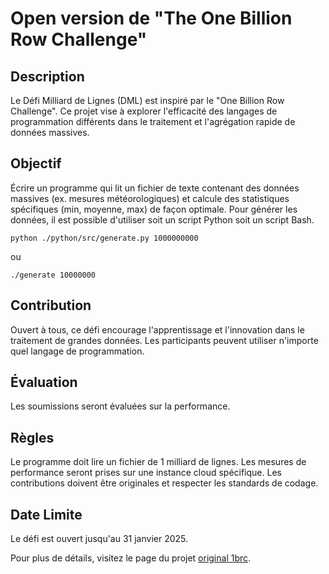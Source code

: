 # Open version de "The One Billion Row Challenge"

## Description
Le Défi Milliard de Lignes (DML) est inspiré par le "One Billion Row Challenge". 
Ce projet vise à explorer l'efficacité des langages de programmation différents dans le traitement et l'agrégation rapide de données massives.

## Objectif
Écrire un programme qui lit un fichier de texte contenant des données massives (ex. mesures météorologiques) et calcule des statistiques spécifiques (min, moyenne, max) de façon optimale.
Pour générer les données, il est possible d'utiliser soit un script Python soit un script Bash.
```
python ./python/src/generate.py 1000000000
```
ou 
```
./generate 10000000
```
## Contribution
Ouvert à tous, ce défi encourage l'apprentissage et l'innovation dans le traitement de grandes données. Les participants peuvent utiliser n'importe quel langage de programmation.

## Évaluation
Les soumissions seront évaluées sur la performance.

## Règles
Le programme doit lire un fichier de 1 milliard de lignes.
Les mesures de performance seront prises sur une instance cloud spécifique.
Les contributions doivent être originales et respecter les standards de codage.

## Date Limite
Le défi est ouvert jusqu'au 31 janvier 2025.

Pour plus de détails, visitez le page du projet [original 1brc](https://github.com/gunnarmorling/1brc).

